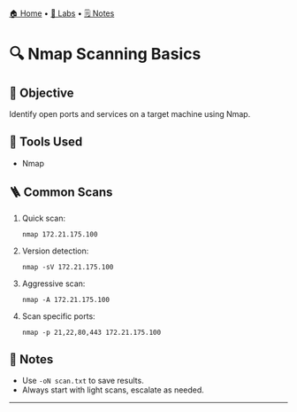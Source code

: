 [🏠 Home](../README.md) • [🧪 Labs](../labs/README.md) • [🗒️ Notes](README.md)

# 🔍 Nmap Scanning Basics

## 🎯 Objective
Identify open ports and services on a target machine using Nmap.

## 🔧 Tools Used
- Nmap

## 🪜 Common Scans
1. Quick scan:
    ```
    nmap 172.21.175.100
    ```

2. Version detection:
    ```
    nmap -sV 172.21.175.100
    ```

3. Aggressive scan:
    ```
    nmap -A 172.21.175.100
    ```

4. Scan specific ports:
    ```
    nmap -p 21,22,80,443 172.21.175.100
    ```

## 🧠 Notes
- Use `-oN scan.txt` to save results.
- Always start with light scans, escalate as needed.

---
